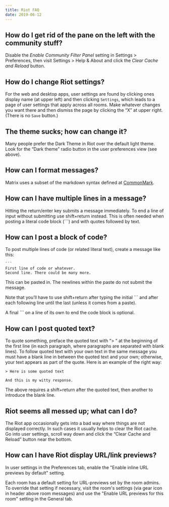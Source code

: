 ```yaml
---
title: Riot FAQ
date: 2019-06-12
---
```


## How do I get rid of the pane on the left with the community stuff?

Disable the *Enable Community Filter Panel* setting in Settings > Preferences, then visit Settings > Help & About and click the *Clear Cache and Reload* button.

## How do I change Riot settings?

For the web and desktop apps, user settings are found by clicking ones display name (at upper left) and then clicking `Settings`, which
leads to a page of user settings that apply across all rooms. Make whatever changes you want there and then dismiss the page by clicking the “X” at upper right. (There is no `Save` button.)

## The theme sucks; how can change it?

Many people prefer the Dark Theme in Riot over the default light theme. Look for the “Dark theme” radio button in the user preferences view (see above).

## How can I format messages?

Matrix uses a subset of the markdown syntax defined at [CommonMark](http://commonmark.org/).

## How can I have multiple lines in a message?

Hitting the return/enter key submits a message immediately. To end a line of input without submitting use shift+return instead. This is often needed when posting a literal code block (```) and with quotes followed by text.

## How can I post a block of code?

To post multiple lines of code (or related literal text), create a message like this:

    ```
    First line of code or whatever.
    Second line. There could be many more.

This can be pasted in. The newlines within the paste do not submit the message.

Note that you’ll have to use shift+return after typing the initial ``` and after each following line until the last (unless it comes from a paste).

A final ``` on a line of its own to end the code block is optional.

## How can I post quoted text?

To quote something, preface the quoted text with “> “ at the beginning of the first line (in each paragraph, where paragraphs are separated with blank lines).
To follow quoted text with your own text in the same message you must have a blank line in between the quoted text and your own; otherwise, your text appears as part of the quote. Here is an example of the right way:

    > Here is some quoted text
    
    And this is my witty response.

The above requires a shift+return after the quoted text, then another to introduce the blank line.

## Riot seems all messed up; what can I do?

The Riot app occasionally gets into a bad way where things are not displayed correctly. In such cases it usually helps to clear the Riot cache. Go into user settings, scroll way down and click the “Clear Cache and Reload” button near the bottom. 

## How can I have Riot display URL/link previews?

In user settings in the Preferences tab, enable the "Enable inline URL previews by default" setting.

Each room has a default setting for URL-previews set by the room admins. To override that setting if necessary, visit the room's settings (via gear icon in header above room messages) and use the "Enable URL previews for this room" setting in the General tab.

